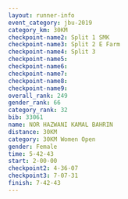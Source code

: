 ```yaml
---
layout: runner-info 
event_category: jbu-2019 
category_km: 30KM 
checkpoint-name2: Split 1 SMK 
checkpoint-name3: Split 2 E Farm 
checkpoint-name4: Split 3 
checkpoint-name5: 
checkpoint-name6: 
checkpoint-name7: 
checkpoint-name8: 
checkpoint-name9: 
overall_rank: 249
gender_rank: 66
category_rank: 32
bib: 33061
name: NOR HAZWANI KAMAL BAHRIN
distance: 30KM
category: 30KM Women Open
gender: Female
time: 5-42-43
start: 2-00-00
checkpoint2: 4-36-07
checkpoint3: 7-07-31
finish: 7-42-43
---
```

